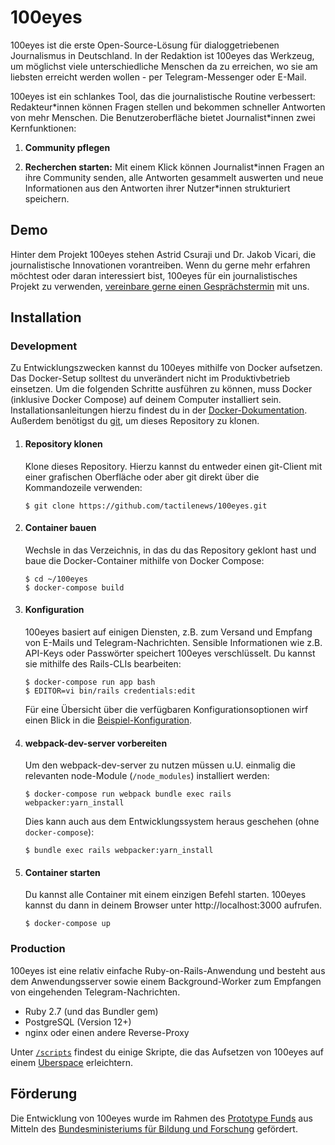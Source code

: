# 100eyes

100eyes ist die erste Open-Source-Lösung für dialoggetriebenen Journalismus in Deutschland. In der Redaktion ist 100eyes das Werkzeug, um möglichst viele unterschiedliche Menschen da zu erreichen, wo sie am liebsten erreicht werden wollen - per Telegram-Messenger oder E-Mail.

100eyes ist ein schlankes Tool, das die journalistische Routine verbessert: Redakteur\*innen können Fragen stellen und bekommen schneller Antworten von mehr Menschen. Die Benutzeroberfläche bietet Journalist\*innen zwei Kernfunktionen:

1. **Community pflegen**
   
2. **Recherchen starten:** Mit einem Klick können Journalist\*innen Fragen an ihre Community senden, alle Antworten gesammelt auswerten und neue Informationen aus den Antworten ihrer Nutzer\*innen strukturiert speichern.

## Demo
Hinter dem Projekt 100eyes stehen Astrid Csuraji und Dr. Jakob Vicari, die journalistische Innovationen vorantreiben. Wenn du gerne mehr erfahren möchtest oder daran interessiert bist, 100eyes für ein journalistisches Projekt zu verwenden, [vereinbare gerne einen Gesprächstermin](https://tactile.news/) mit uns.


## Installation

### Development
Zu Entwicklungszwecken kannst du 100eyes mithilfe von Docker aufsetzen. Das Docker-Setup solltest du unverändert nicht im Produktivbetrieb einsetzen. Um die folgenden Schritte ausführen zu können, muss Docker (inklusive Docker Compose) auf deinem Computer installiert sein. Installationsanleitungen hierzu findest du in der [Docker-Dokumentation](https://docs.docker.com/get-docker/). Außerdem benötigst du [git](https://git-scm.com/book/en/v2/Getting-Started-Installing-Git), um dieses Repository zu klonen.

1. #### Repository klonen
   Klone dieses Repository. Hierzu kannst du entweder einen git-Client mit einer grafischen Oberfläche oder aber git direkt über die Kommandozeile verwenden:

   ```console
   $ git clone https://github.com/tactilenews/100eyes.git
   ```

2. #### Container bauen
   Wechsle in das Verzeichnis, in das du das Repository geklont hast und baue die Docker-Container mithilfe von Docker Compose:

    ```console
    $ cd ~/100eyes
    $ docker-compose build
    ```

3. #### Konfiguration
   100eyes basiert auf einigen Diensten, z.B. zum Versand und Empfang von E-Mails und Telegram-Nachrichten. Sensible Informationen wie z.B. API-Keys oder Passwörter speichert 100eyes verschlüsselt. Du kannst sie mithilfe des Rails-CLIs bearbeiten:
   
   ```console
   $ docker-compose run app bash
   $ EDITOR=vi bin/rails credentials:edit
   ```
   
   Für eine Übersicht über die verfügbaren Konfigurationsoptionen wirf einen Blick in die [Beispiel-Konfiguration](https://github.com/tactilenews/100eyes/tree/master/config/credentials/credentials.yml.enc).

4. #### webpack-dev-server vorbereiten
    Um den webpack-dev-server zu nutzen müssen u.U. einmalig die relevanten node-Module (`/node_modules`) installiert werden:

    ```console
    $ docker-compose run webpack bundle exec rails webpacker:yarn_install
    ```

    Dies kann auch aus dem Entwicklungssystem heraus geschehen (ohne `docker-compose`):

    ```console
    $ bundle exec rails webpacker:yarn_install
    ```

5. #### Container starten
    Du kannst alle Container mit einem einzigen Befehl starten. 100eyes kannst du dann in deinem Browser unter http://localhost:3000 aufrufen.

    ```console
    $ docker-compose up
    ```

### Production
100eyes ist eine relativ einfache Ruby-on-Rails-Anwendung und besteht aus dem Anwendungsserver sowie einem Background-Worker zum Empfangen von eingehenden Telegram-Nachrichten.

* Ruby 2.7 (und das Bundler gem)
* PostgreSQL (Version 12+)
* nginx oder einen andere Reverse-Proxy

Unter [`/scripts`](https://github.com/tactilenews/100eyes/tree/master/scripts) findest du einige Skripte, die das Aufsetzen von 100eyes auf einem [Uberspace](https://uberspace.de) erleichtern.

## Förderung
Die Entwicklung von 100eyes wurde im Rahmen des [Prototype Funds](https://prototypefund.de) aus Mitteln des [Bundesministeriums für Bildung und Forschung](https://bmbf.de) gefördert.
